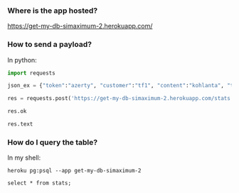 ### Where is the app hosted?

https://get-my-db-simaximum-2.herokuapp.com/

### How to send a payload?

In python:

```python
import requests

json_ex = {"token":"azerty", "customer":"tf1", "content":"kohlanta", "timespan":30000, "p2p":456, "cdn":123, "sessionDuration": 120000}

res = requests.post('https://get-my-db-simaximum-2.herokuapp.com/stats', json=json_ex)

res.ok

res.text
```


### How do I query the table?

In my shell:

```shell
heroku pg:psql --app get-my-db-simaximum-2

select * from stats;
```
